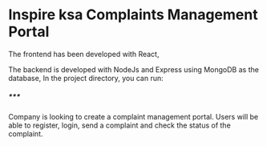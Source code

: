 # Inspire ksa Complaints Management Portal

The frontend has been developed with React,

The backend is developed with NodeJs and Express using MongoDB as the database,
In the project directory, you can run:

##### *** 
Company is looking to create a complaint management portal. Users will be able to register, login, send a complaint
and check the status of the complaint.



